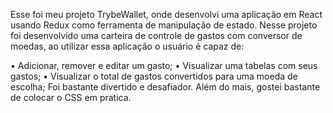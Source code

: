 Esse foi meu projeto TrybeWallet, onde desenvolvi uma aplicação em React usando Redux como ferramenta de manipulação de estado. Nesse projeto foi desenvolvido uma carteira de controle de gastos com conversor de moedas, ao utilizar essa aplicação o usuário é capaz de:

 • Adicionar, remover e editar um gasto;
 • Visualizar uma tabelas com seus gastos;
 • Visualizar o total de gastos convertidos para uma moeda de escolha;
Foi bastante divertido e desafiador. Além do mais, gostei bastante de colocar o CSS em pratica.
